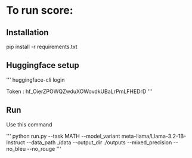 # To run score:

## Installation
pip install -r requirements.txt

## Huggingface setup
'''
huggingface-cli login

Token :  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
'''


## Run
Use this command


'''
python run.py --task MATH --model_variant meta-llama/Llama-3.2-1B-Instruct --data_path ./data --output_dir ./outputs --mixed_precision --no_bleu --no_rouge
'''

